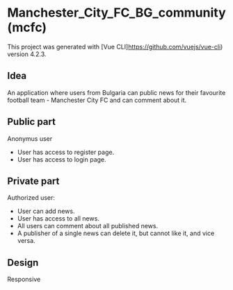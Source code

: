 # Manchester_City_FC_BG_community (mcfc)

This project was generated with [Vue CLI]https://github.com/vuejs/vue-cli) version 4.2.3.

## Idea

An application where users from Bulgaria can public news for their favourite football team - Manchester City FC and can comment about it.

## Public part

Anonymus user
- User has access to register page.
- User has access to login page.

## Private part

Authorized user:
- User can add news.
- User has access to all news.
- All users can comment about all published news.
- A publisher of a single news can delete it, but cannot like it, and vice versa.

## Design

Responsive
